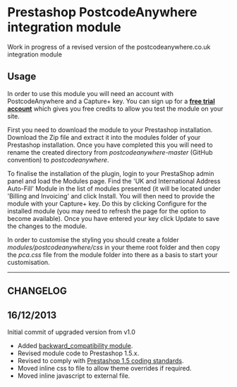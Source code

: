 Prestashop PostcodeAnywhere integration module
==============================================

Work in progress of a revised version of the postcodeanywhere.co.uk integration module


Usage
-------

In order to use this module you will need an account with PostcodeAnywhere and a Capture+ key. You can sign up for a [**free trial account**](https://www.postcodeanywhere.co.uk/partners/indiv73276.aspx) which gives you free credits to allow you test the module on your site.

First you need to download the module to your Prestashop installation. Download the Zip file and extract it into the modules folder of your Prestashop installation. Once you have completed this you will need to rename the created directory from *postcodeanywhere-master* (GitHub convention) to *postcodeanywhere*.

To finalise the installation of the plugin, login to your PrestaShop admin panel and load the Modules page. Find the 'UK and International Address Auto-Fill' Module in the list of modules presented (it will be located under 'Billing and Invoicing' and click Install. You will then need to provide the module with your Capture+ key. Do this by clicking Configure for the installed module (you may need to refresh the page for the option to become available). Once you have entered your key click Update to save the changes to the module.

In order to customise the styling you should create a folder *modules/postcodeanywhere/css* in your theme root folder and then copy the *pca.css* file from the module folder into there as a basis to start your customisation. 

___

CHANGELOG
-------------

16/12/2013
-------------

Initial commit of upgraded version from v1.0

- Added [backward_compatibility module](https://github.com/PrestaShop/PrestaShop-backward_compatibility).
- Revised module code to Prestashop 1.5.x.
- Revised to comply with [Prestashop 1.5 coding standards](http://doc.prestashop.com/display/PS15/Coding+Standards).
- Moved inline css to file to allow theme overrides if required.
- Moved inline javascript to external file.
